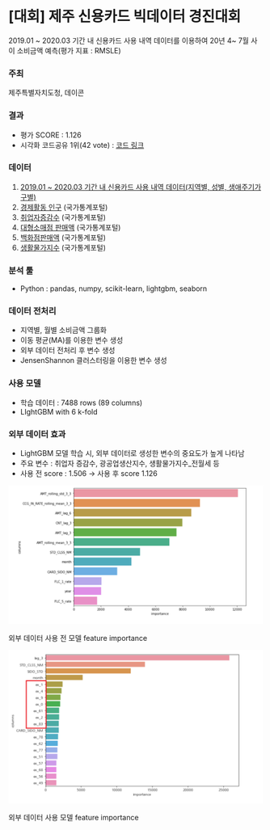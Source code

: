 # [대회] 제주 신용카드 빅데이터 경진대회

2019.01 ~ 2020.03 기간 내 신용카드 사용 내역 데이터를 이용하여 20년 4~ 7월 사이 소비금액 예측(평가 지표 : RMSLE)

### 주최

제주특별자치도청, 데이콘

### 결과

- 평가 SCORE : 1.126
- 시각화 코드공유 1위(42 vote) : [코드 링크](https://dacon.io/competitions/official/235615/codeshare/1302?page=1&dtype=recent&ptype=pub)

### 데이터

1. [2019.01 ~ 2020.03 기간 내 신용카드 사용 내역 데이터(지역별, 성별, 생애주기가구별)](https://dacon.io/competitions/official/235615/data/)
2. [경제활동 인구](http://kosis.kr/statHtml/statHtml.do?orgId=101&tblId=INH_1DA7014S_01&vw_cd=MT_GTITLE01&list_id=106&seqNo=&lang_mode=ko&language=kor&obj_var_id=&itm_id=&conn_path=MT_GTITLE01) (국가통계포털)
3. [취업자증감수](http://kosis.kr/statHtml/statHtml.do?orgId=101&tblId=DT_1YL20541&vw_cd=MT_GTITLE01&list_id=106&seqNo=&lang_mode=ko&language=kor&obj_var_id=&itm_id=&conn_path=MT_GTITLE01) (국가통계포털)
4. [대형소매점 판매액](http://kosis.kr/statHtml/statHtml.do?orgId=101&tblId=INH_1K31005_01&vw_cd=MT_GTITLE01&list_id=109&seqNo=&lang_mode=ko&language=kor&obj_var_id=&itm_id=&conn_path=MT_GTITLE01) (국가통계포털)
5. [백화점판매액](http://kosis.kr/statHtml/statHtml.do?orgId=101&tblId=INH_1K31005_02&vw_cd=MT_GTITLE01&list_id=109&seqNo=&lang_mode=ko&language=kor&obj_var_id=&itm_id=&conn_path=MT_GTITLE01) (국가통계포털)
6. [생활물가지수](http://kosis.kr/statHtml/statHtml.do?orgId=101&tblId=DT_1YL6601E&vw_cd=MT_GTITLE01&list_id=109&seqNo=&lang_mode=ko&language=kor&obj_var_id=&itm_id=&conn_path=MT_GTITLE01) (국가통계포털)

### 분석 툴

- Python : pandas, numpy, scikit-learn, lightgbm, seaborn

### 데이터 전처리

- 지역별, 월별 소비금액 그룹화
- 이동 평균(MA)를 이용한 변수 생성
- 외부 데이터 전처리 후 변수 생성
- JensenShannon 클러스터링을 이용한 변수 생성

### 사용 모델

- 학습 데이터 : 7488 rows (89 columns)
- LIghtGBM with 6 k-fold

### 외부 데이터 효과

- LightGBM 모델 학습 시, 외부 데이터로 생성한 변수의 중요도가 높게 나타남
- 주요 변수 : 취업자 증감수, 광공업생산지수, 생활물가지수_전월세 등
- 사용 전 score : 1.506 → 사용 후 score 1.126

![img/Untitled.png](img/Untitled.png)

외부 데이터 사용 전 모델 feature importance

![img/Untitled%201.png](img/Untitled%201.png)

외부 데이터 사용 모델 feature importance
